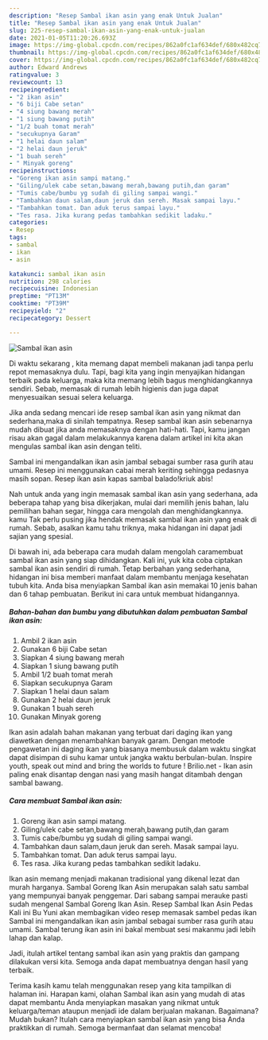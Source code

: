 ```yaml
---
description: "Resep Sambal ikan asin yang enak Untuk Jualan"
title: "Resep Sambal ikan asin yang enak Untuk Jualan"
slug: 225-resep-sambal-ikan-asin-yang-enak-untuk-jualan
date: 2021-01-05T11:20:26.693Z
image: https://img-global.cpcdn.com/recipes/862a0fc1af634def/680x482cq70/sambal-ikan-asin-foto-resep-utama.jpg
thumbnail: https://img-global.cpcdn.com/recipes/862a0fc1af634def/680x482cq70/sambal-ikan-asin-foto-resep-utama.jpg
cover: https://img-global.cpcdn.com/recipes/862a0fc1af634def/680x482cq70/sambal-ikan-asin-foto-resep-utama.jpg
author: Edward Andrews
ratingvalue: 3
reviewcount: 13
recipeingredient:
- "2 ikan asin"
- "6 biji Cabe setan"
- "4 siung bawang merah"
- "1 siung bawang putih"
- "1/2 buah tomat merah"
- "secukupnya Garam"
- "1 helai daun salam"
- "2 helai daun jeruk"
- "1 buah sereh"
- " Minyak goreng"
recipeinstructions:
- "Goreng ikan asin sampi matang."
- "Giling/ulek cabe setan,bawang merah,bawang putih,dan garam"
- "Tumis cabe/bumbu yg sudah di giling sampai wangi."
- "Tambahkan daun salam,daun jeruk dan sereh. Masak sampai layu."
- "Tambahkan tomat. Dan aduk terus sampai layu."
- "Tes rasa. Jika kurang pedas tambahkan sedikit ladaku."
categories:
- Resep
tags:
- sambal
- ikan
- asin

katakunci: sambal ikan asin 
nutrition: 298 calories
recipecuisine: Indonesian
preptime: "PT13M"
cooktime: "PT39M"
recipeyield: "2"
recipecategory: Dessert

---
```



![Sambal ikan asin](https://img-global.cpcdn.com/recipes/862a0fc1af634def/680x482cq70/sambal-ikan-asin-foto-resep-utama.jpg)

Di waktu  sekarang , kita memang dapat membeli makanan jadi tanpa perlu repot memasaknya dulu. Tapi, bagi kita yang ingin menyajikan hidangan terbaik pada keluarga, maka kita memang lebih bagus menghidangkannya sendiri. Sebab, memasak di rumah lebih higienis dan juga dapat menyesuaikan sesuai selera keluarga.

Jika anda sedang mencari ide resep sambal ikan asin yang nikmat dan sederhana,maka di sinilah tempatnya. Resep sambal ikan asin  sebenarnya mudah dibuat jika anda memasaknya dengan hati-hati. Tapi, kamu jangan risau akan gagal dalam melakukannya 
karena dalam artikel ini kita akan mengulas sambal ikan asin dengan teliti.  

Sambal ini mengandalkan ikan asin jambal sebagai sumber rasa gurih atau umami. Resep ini menggunakan cabai merah keriting sehingga pedasnya masih sopan. Resep ikan asin kapas sambal balado!kriuk abis!

Nah untuk anda yang ingin memasak sambal ikan asin yang sederhana, ada beberapa tahap yang bisa dikerjakan, mulai dari memilih jenis bahan, lalu pemilihan bahan segar, hingga cara mengolah dan menghidangkannya. kamu Tak perlu pusing jika hendak memasak sambal ikan asin yang enak di rumah. Sebab, asalkan kamu  tahu triknya, maka hidangan ini dapat jadi sajian yang spesial.

Di bawah ini, ada beberapa cara mudah dalam mengolah caramembuat sambal ikan asin yang siap dihidangkan. Kali ini, yuk kita coba ciptakan sambal ikan asin sendiri di rumah. Tetap berbahan yang sederhana, hidangan ini bisa memberi manfaat dalam membantu menjaga kesehatan tubuh kita. Anda bisa menyiapkan Sambal ikan asin memakai 10 jenis bahan dan 6 tahap pembuatan. Berikut ini cara untuk membuat hidangannya.

<!--inarticleads1-->

##### Bahan-bahan dan bumbu yang dibutuhkan dalam pembuatan Sambal ikan asin:

1. Ambil 2 ikan asin
1. Gunakan 6 biji Cabe setan
1. Siapkan 4 siung bawang merah
1. Siapkan 1 siung bawang putih
1. Ambil 1/2 buah tomat merah
1. Siapkan secukupnya Garam
1. Siapkan 1 helai daun salam
1. Gunakan 2 helai daun jeruk
1. Gunakan 1 buah sereh
1. Gunakan  Minyak goreng


Ikan asin adalah bahan makanan yang terbuat dari daging ikan yang diawetkan dengan menambahkan banyak garam. Dengan metode pengawetan ini daging ikan yang biasanya membusuk dalam waktu singkat dapat disimpan di suhu kamar untuk jangka waktu berbulan-bulan. Inspire youth, speak out mind and bring the worlds to future ! Brilio.net - Ikan asin paling enak disantap dengan nasi yang masih hangat ditambah dengan sambal bawang. 

<!--inarticleads2-->

##### Cara membuat Sambal ikan asin:

1. Goreng ikan asin sampi matang.
1. Giling/ulek cabe setan,bawang merah,bawang putih,dan garam
1. Tumis cabe/bumbu yg sudah di giling sampai wangi.
1. Tambahkan daun salam,daun jeruk dan sereh. Masak sampai layu.
1. Tambahkan tomat. Dan aduk terus sampai layu.
1. Tes rasa. Jika kurang pedas tambahkan sedikit ladaku.


Ikan asin memang menjadi makanan tradisional yang dikenal lezat dan murah harganya. Sambal Goreng Ikan Asin merupakan salah satu sambal yang mempunyai banyak penggemar. Dari sabang sampai merauke pasti sudah mengenal Sambal Goreng Ikan Asin. Resep Sambal Ikan Asin Pedas Kali ini Bu Yuni akan membagikan video resep memasak sambel pedas ikan Sambal ini mengandalkan ikan asin jambal sebagai sumber rasa gurih atau umami. Sambal terung ikan asin ini bakal membuat sesi makanmu jadi lebih lahap dan kalap. 

Jadi, itulah artikel tentang  sambal ikan asin  yang praktis dan gampang dilakukan versi kita. Semoga anda dapat membuatnya dengan hasil yang terbaik. 

Terima kasih kamu telah menggunakan resep yang kita tampilkan di halaman ini. Harapan kami, olahan  Sambal ikan asin yang mudah di atas dapat membantu Anda menyiapkan masakan yang nikmat untuk keluarga/teman ataupun menjadi ide dalam berjualan makanan. Bagaimana? Mudah bukan? Itulah cara menyiapkan sambal ikan asin yang bisa Anda praktikkan di rumah. Semoga bermanfaat dan selamat mencoba!

